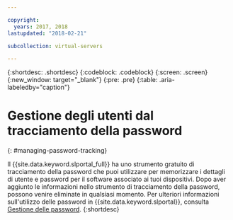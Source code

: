 ```yaml
---

copyright:
  years: 2017, 2018
lastupdated: "2018-02-21"

subcollection: virtual-servers

---
```


{:shortdesc: .shortdesc}
{:codeblock: .codeblock}
{:screen: .screen}
{:new_window: target="_blank"}
{:pre: .pre}
{:table: .aria-labeledby="caption"}


# Gestione degli utenti dal tracciamento della password
{: #managing-password-tracking}

Il {{site.data.keyword.slportal_full}} ha uno strumento gratuito di tracciamento della password che puoi utilizzare per memorizzare i dettagli di utente e password per il software associato ai tuoi dispositivi. Dopo aver aggiunto le informazioni nello strumento di tracciamento della password, possono venire eliminate in qualsiasi momento. Per ulteriori informazioni sull'utilizzo delle password in {{site.data.keyword.slportal}}, consulta [Gestione delle password](/docs/customer-portal?topic=customer-portal-cp_manpws).
{:shortdesc}
